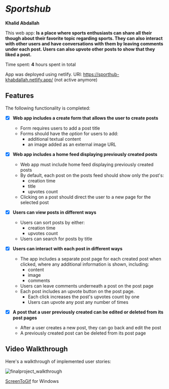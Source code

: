 # *Sportshub*

 **Khalid Abdallah**

This web app: **Is a place where sports enthusiasts can share all their though about their favorite topic regarding sports. They can also interact with other users and have conversations with them by leaving comments under each post. Users can also upvote other posts to show that they liked a post.**

Time spent: **4** hours spent in total

App was deployed using netlify. URl: https://sporthub-khabdallah.netlify.app/ (not active anymore)

## Features

The following  functionality is completed:


- [x] **Web app includes a create form that allows the user to create posts**
  - Form requires users to add a post title
  - Forms should have the *option* for users to add: 
    - additional textual content
    - an image added as an external image URL
- [x] **Web app includes a home feed displaying previously created posts**
  - Web app must include home feed displaying previously created posts
  - By default, each post on the posts feed should show only the post's:
    - creation time
    - title 
    - upvotes count
  - Clicking on a post should direct the user to a new page for the selected post
- [x] **Users can view posts in different ways**
  - Users can sort posts by either:
    -  creation time
    -  upvotes count
  - Users can search for posts by title
- [x] **Users can interact with each post in different ways**
  - The app includes a separate post page for each created post when clicked, where any additional information is shown, including:
    - content
    - image
    - comments
  - Users can leave comments underneath a post on the post page
  - Each post includes an upvote button on the post page. 
    - Each click increases the post's upvotes count by one
    - Users can upvote any post any number of times

- [x] **A post that a user previously created can be edited or deleted from its post pages**
  - After a user creates a new post, they can go back and edit the post
  - A previously created post can be deleted from its post page


## Video Walkthrough

Here's a walkthrough of implemented user stories:

![finalproject_walkthrough](https://github.com/user-attachments/assets/0dec0e0a-0919-48cb-8115-16eb890a4986)



[ScreenToGif](https://www.screentogif.com/) for Windows

